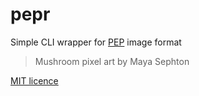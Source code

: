 # pepr

Simple CLI wrapper for [PEP](url) image format

> Mushroom pixel art by Maya Sephton

[MIT licence](LICENSE)
